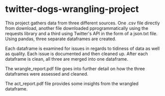 # twitter-dogs-wrangling-project

This project gathers data from three different sources.  One .csv file directly from download, another file downloaded pprogrammatically using the requests
library and a third using Twitter's API in the form of a json.txt file.  Using pandas, three separate dataframes are created.

Each dataframe is examined for issues in regards to tidiness of data as well as quality.  Each issue is documented and then cleaned up.  After each dataframe is clean, all three are merged into one dataframe.

The wrangle_report.pdf file goes into further detail on how the three dataframes were assessed and cleaned.

The act_report.pdf file provides some insights from the wrangled dataframe.

